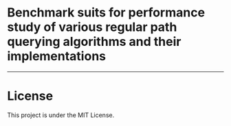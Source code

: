 # Benchmark suits for performance study of various regular path querying algorithms and their implementations

---

# License
This project is under the MIT License.